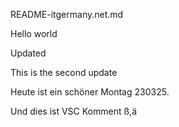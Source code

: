 README-itgermany.net.md

Hello 
world

Updated

This is the second update


Heute ist ein schöner Montag 230325.

Und dies ist VSC Komment ß,ä
